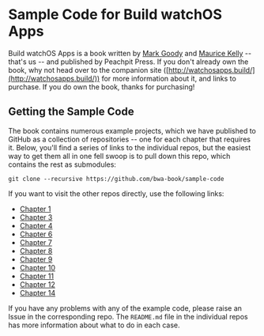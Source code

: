 # Sample Code for Build watchOS Apps

Build watchOS Apps is a book written by [Mark Goody](http://twitter.com/marramgrass) and [Maurice Kelly](http://twitter.com/mauricerkelly) -- that's us -- and published by Peachpit Press. If you don't already own the book, why not head over to the companion site ([http://watchosapps.build/](http://watchosapps.build/)) for more information about it, and links to purchase. If you do own the book, thanks for purchasing!

## Getting the Sample Code

The book contains numerous example projects, which we have published to GitHub as a collection of repositories -- one for each chapter that requires it. Below, you'll find a series of links to the individual repos, but the easiest way to get them all in one fell swoop is to pull down this repo, which contains the rest as submodules:

```shell
git clone --recursive https://github.com/bwa-book/sample-code
```

If you want to visit the other repos directly, use the following links:

* [Chapter 1](https://github.com/bwa-book/chapter-01)
* [Chapter 3](https://github.com/bwa-book/chapter-03)
* [Chapter 4](https://github.com/bwa-book/chapter-04)
* [Chapter 6](https://github.com/bwa-book/chapter-06)
* [Chapter 7](https://github.com/bwa-book/chapter-07)
* [Chapter 8](https://github.com/bwa-book/chapter-08)
* [Chapter 9](https://github.com/bwa-book/chapter-09)
* [Chapter 10](https://github.com/bwa-book/chapter-10)
* [Chapter 11](https://github.com/bwa-book/chapter-11)
* [Chapter 12](https://github.com/bwa-book/chapter-12)
* [Chapter 14](https://github.com/bwa-book/chapter-14)

If you have any problems with any of the example code, please raise an Issue in the corresponding repo. The `README.md` file in the individual repos has more information about what to do in each case.
